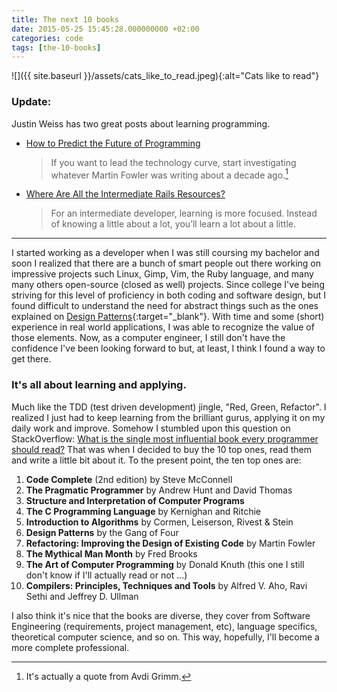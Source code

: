 ```yaml
---
title: The next 10 books
date: 2015-05-25 15:45:28.000000000 +02:00
categories: code
tags: [the-10-books]
---
```


![]({{ site.baseurl }}/assets/cats_like_to_read.jpeg){:alt="Cats like to read"}

### Update:
Justin Weiss has two great posts about learning programming.

* [How to Predict the Future of Programming](http://www.justinweiss.com/blog/2015/07/28/how-to-predict-the-future-of-programming/)
  
  > If you want to lead the technology curve, start investigating whatever Martin Fowler was writing about a decade ago.[^1]

* [Where Are All the Intermediate Rails Resources?](http://www.justinweiss.com/blog/2014/08/11/where-are-all-the-intermediate-rails-resources/)
 
   > For an intermediate developer, learning is more focused. Instead of knowing a little about a lot, you’ll learn a lot about a little.

---

I started working as a developer when I was still coursing my bachelor and soon I realized that there are a bunch of smart people out there working on impressive projects such Linux, Gimp, Vim, the Ruby language, and many many others open-source (closed as well) projects. Since college I've being striving for this level of proficiency in both coding and software design, but I found difficult to understand the need for abstract things such as the ones explained on [Design Patterns](https://books.google.de/books?id=6oHuKQe3TjQC&amp;printsec=frontcover&amp;dq=design+patterns&amp;hl=en&amp;sa=X&amp;ei=gSZjVc6ZHoKjsgGK4oHIDA&amp;redir_esc=y#v=onepage&amp;q=design%20patterns&amp;f=false){:target="_blank"}. With time and some (short) experience in real world applications, I was able to recognize the value of those elements. Now, as a computer engineer, I still don't have the confidence I've been looking forward to but, at least, I think I found a way to get there.

### It's all about learning and applying.

Much like the TDD (test driven development) jingle, "Red, Green, Refactor". I realized I just had to keep learning from the brilliant gurus, applying it on my daily work and improve. Somehow I stumbled upon this question on StackOverflow: [What is the single most influential book every programmer should read?](http://stackoverflow.com/questions/1711/what-is-the-single-most-influential-book-every-programmer-should-read) That was when I decided to buy the 10 top ones, read them and write a little bit about it. To the present point, the ten top ones are:

<ol>
<li><strong>Code Complete</strong> (2nd edition) by Steve McConnell</li>
<li><strong>The Pragmatic Programmer</strong> by Andrew Hunt and David Thomas</li>
<li><strong>Structure and Interpretation of Computer Programs</strong></li>
<li><strong>The C Programming Language</strong> by Kernighan and Ritchie</li>
<li><strong>Introduction to Algorithms</strong> by Cormen, Leiserson, Rivest &amp; Stein</li>
<li><strong>Design Patterns</strong> by the Gang of Four</li>
<li><strong>Refactoring: Improving the Design of Existing Code</strong> by Martin Fowler</li>
<li><strong>The Mythical Man Month</strong> by Fred Brooks</li>
<li><strong>The Art of Computer Programming</strong> by Donald Knuth (this one I still don't know if I'll actually read or not ...)</li>
<li><strong>Compilers: Principles, Techniques and Tools</strong> by Alfred V. Aho, Ravi Sethi and Jeffrey D. Ullman</li>
</ol>

I also think it's nice that the books are diverse, they cover from Software Engineering (requirements, project management, etc), language specifics, theoretical computer science, and so on. This way, hopefully, I'll become a more complete professional.

[^1]: It's actually a quote from Avdi Grimm.
